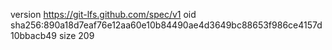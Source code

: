 version https://git-lfs.github.com/spec/v1
oid sha256:890a18d7eaf76e12aa60e10b84490ae4d3649bc88653f986ce4157d10bbacb49
size 209
